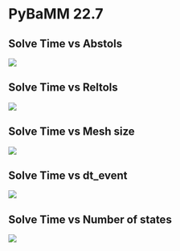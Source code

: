 # PyBaMM 22.7

## Solve Time vs Abstols

<img src='./benchmark_images/time_vs_abstols_22.7.png'>

## Solve Time vs Reltols

<img src='./benchmark_images/time_vs_reltols_22.7.png'>

## Solve Time vs Mesh size

<img src='./benchmark_images/time_vs_mesh_size_22.7.png'>

## Solve Time vs dt_event

<img src='./benchmark_images/time_vs_dt_event_22.7.png'>

## Solve Time vs Number of states

<img src='./benchmark_images/time_vs_no_of_states_22.7.png'>
